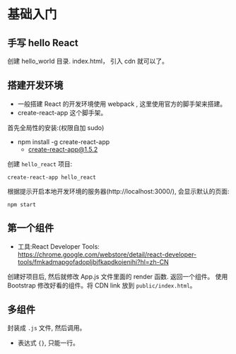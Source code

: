 # 基础入门
## 手写 hello React
创建 hello_world 目录. index.html， 引入 cdn 就可以了。

## 搭建开发环境
- 一般搭建 React 的开发环境使用 webpack , 这里使用官方的脚手架来搭建。
- create-react-app 这个脚手架。

首先全局性的安装:(权限自加 sudo)
- npm install -g create-react-app
    - create-react-app@1.5.2

创建 `hello_react` 项目:
```
create-react-app hello_react
```

根据提示开启本地开发环境的服务器(http://localhost:3000/), 会显示默认的页面:
```
npm start 
```

## 第一个组件
- 工具:React Developer Tools: https://chrome.google.com/webstore/detail/react-developer-tools/fmkadmapgofadopljbjfkapdkoienihi?hl=zh-CN

创建好项目后, 然后就修改 App.js 文件里面的 render 函数. 返回一个组件。
使用 Bootstrap 修改好看的组件。将 CDN link 放到 `public/index.html`。

## 多组件
封装成 `.js` 文件, 然后调用。

- 表达式 `{}`, 只能一行。